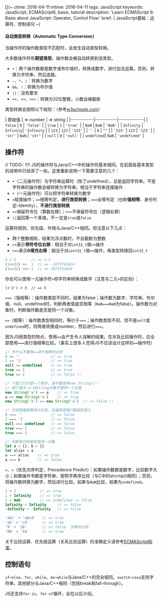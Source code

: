 [](~
    ctime: 2016-04-11
    mtime: 2016-04-11
    tags:  JavaScript
    keywords: JavaScript, ECMAScript6, basis, tutorial
    description: 'Learn ECMAScript 6: Basis about JavaScript: Operator, Control Flow.'
    brief: |
            JavaScript基础：运算符、控制语句
~)



#### 自动类型转换（Automatic Type Conversion）
当操作符的操作数类型不匹配时，会发生自动类型转换。

大多数操作符有**期望类型**，操作数会被自动转换到该类型。

* `+`：两个操作数都是数字或布尔值时，转换成数字，进行加法运算。否则，转换为字符串，然后连接。
* `-`、`*`、`/`：转换为数字
* `&&`、`!`：转换为布尔值
* `||`：没有要求
* `<<`、`>>`、`>>>`：转换为32位整数，小数会被截断


类型转换会按照以下规则：（参考[w3schools.com](http://www.w3schools.com/js/js_type_conversion.asp)）

[](< .ul-align >)
| 原始值      | => number | => string   |
|------------|-----------|-------------|
| `false`    | `0`       | `'false'`   |
| `true`     | `1`       | `'true'`    |
| `NaN`      | `NaN`     | `'NaN'`     |
| `Infinity` | `Infinity`| `'Infinity` |
| `123`      | `123`     | `'123'`     | 
| `''`       | `0`       | `""`        |
| `'123'`    | `123`     | `'123'`     |
| `'str'`    | `NaN`     | `'str'`     |
| `null`     | `0`       | `'null'`    |
| `undefined`| `NaN`     | `'undefined'` |



## 操作符
// TODO:: !!!!
JS的操作符与Java/C++中的操作符基本相同。在前面各基本类型的说明中已经讲了一些。这里重新说明一下需要注意的几个：

* `+`（二元操作符）与字符串运算时（除了undefined），总是返回字符串。不是字符串的操作数会被转换为字符串。相当于字符串连接操作
* `+`（一元操作符）可以把字符串转换为数字
* `=`赋值操作；`==`相等判定，**进行类型转换**；`===`全等判定（也称**强相等**、身份判定–Identity），**不进行类型转换**
* `>>`保留符号位（算数右移）；`>>>`不保留符号位（逻辑右移）
* `||`返回第一个真值，不一定是`true`或`false`

运算符规则、优先级、作用与Java/C++相同。但注意以下几点：

* 两个整数相除，结果为浮点数时，不会截断为整数
* `>>`表示**带符号位右移**：相当于对`int32_t`做`>>`操作
* `>>>`表示**0填充右移**：相当于对`uint32_t`做`>>`操作，再类型转换回`int32_t`

```JavaScript
3 / 2       // => 1.5
(1<<31) >>  1  // => -1073741824
(1<<31) >>> 1  // => 1073741824
```

你也可以使用一元操作符`+`将字符串转换成数字（注意与二元`+`的区别）：

````
(+'2') + 3  // => 5
````

`===`（强相等）：操作数类型不同时，结果为false；操作数为数字、字符串、布尔值、null、undefined时，判断两者值是否相等（`NaN===NaN`为false）。操作数为对象时，判断操作数是否是同一个对象。

`==`（相等）：操作数类型相同时，等价于`===`；操作数类型不同，但不是`null`或`undefined`时，将两者转换成number，然后进行`===`。

因为JS弱类型的特点，使用`==`会产生令人误解的结果。在涉及比较操作时，应全部使用`===`进行强相等比较。（事实上很多人觉得JS不应该设计这样的`==`操作符）

```JavaScript
// 为什么不要用==进行相等性比较
0 == ''              // => true
1 == '1'             // => true
null == undefined    // => true
true == 1            // => true
true == 2            // => false !!

// 下面三行只是一个例子，请不要使用new String()！
// 两个值为'a'的String对象不是同一个对象
new String('a') == a    // => true
a == new String('a')    // => true
new String('a') == new String('a')  // => false !!

// 应该用强相等进行比较，这通常是我们期望的语义
0 === ''             // => false
1 === '1'            // => false
null === undefined   // => false
true === 1           // => false
true === 2           // => false

// 判断标识符是否指同一对象
let a = {}, b = {}
let alias = a
a === alias    // => true
a === b        // => false
```

`<`、`>`（优先次序判定，Precedence Predict）：如果操作数都是数字，比较数字大小；如果操作书都是字符串，按照字典序比较（与C中的strcmp()相同）；否则，将操作数转换为数字，然后进行比较。如果与`NaN`比较，结果为`undefined`。

```JavaScript
1 < 2           // => true
1 < Infinity    // => true
1 < NaN         // => undefined ~= false
Infinity < Infinity     // => false
-Infinity < -Infinity   // => false

'abc' < 'abcd'   // => true
'ab' < 'cd'      // => true
'9' < '10'       // => false  字典序比较
'09' < '10'      // => true
```

关于比较运算、优先级运算（关系比较运算）的准确定义请参考[ECMAScript标准](http://www.ecma-international.org/ecma-262/5.1/)。


## 控制语句
`if`–`else`、`for`、`while`、`do`–`while`与Java/C++的完全相同。`switch`–`case`支持字符串，其他部分与Java/C++相同（包括break和fall-through）。

JS还支持`for-in`、`for-of`循环，会在以后介绍。



